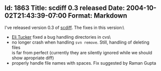 Id: 1863
Title: scdiff 0.3 released
Date: 2004-10-02T21:43:39-07:00
Format: Markdown
--------------
I've released version 0.3 of [scdiff](/software/scdiff). The fixes in
this version:\

-   [Eli Tucker](http://nerdmonkey.com) fixed a bug handling directories
    in cvs\
-   no longer crash when handling `svn remove`. Still, handling of
    deleting files\
     is far from perfect (currently they are silently ignored while we
    should show apropriate diff)
-   properly handle file names with spaces. Fix suggested by Raman Gupta

